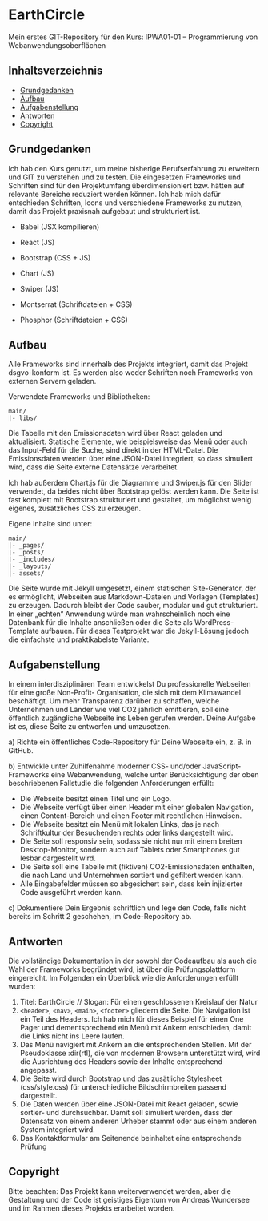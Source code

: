 # EarthCircle
Mein erstes GIT-Repository für den Kurs: IPWA01-01 – Programmierung von Webanwendungsoberflächen

## Inhaltsverzeichnis
- [Grundgedanken](#grundgedanken)
- [Aufbau](#aufbau)
- [Aufgabenstellung](#aufgabenstellung)
- [Antworten](#antworten)
- [Copyright](#copyright)

## Grundgedanken
Ich hab den Kurs genutzt, um meine bisherige Berufserfahrung zu erweitern und GIT zu verstehen und zu testen. Die eingesetzen Frameworks und Schriften sind für den Projektumfang überdimensioniert bzw. hätten auf relevante Bereiche reduziert werden können. Ich hab mich dafür entschieden Schriften, Icons und verschiedene Frameworks zu nutzen, damit das Projekt praxisnah aufgebaut und strukturiert ist.

- Babel (JSX kompilieren)

- React (JS)
- Bootstrap (CSS + JS)
- Chart (JS)
- Swiper (JS)
- Montserrat (Schriftdateien + CSS)
- Phosphor (Schriftdateien + CSS)

## Aufbau

Alle Frameworks sind innerhalb des Projekts integriert, damit das Projekt dsgvo-konform ist. Es werden also weder Schriften noch Frameworks von externen Servern geladen.

Verwendete Frameworks und Bibliotheken:

```text
main/
|- libs/
```

Die Tabelle mit den Emissionsdaten wird über React geladen und aktualisiert. Statische Elemente, wie beispielsweise das Menü oder auch das Input-Feld für die Suche, sind direkt in der HTML-Datei. Die Emissionsdaten werden über eine JSON-Datei integriert, so dass simuliert wird, dass die Seite externe Datensätze verarbeitet.

Ich hab außerdem Chart.js für die Diagramme und Swiper.js für den Slider verwendet, da beides nicht über Bootstrap gelöst werden kann. Die Seite ist fast komplett mit Bootstrap strukturiert und gestaltet, um möglichst wenig eigenes, zusätzliches CSS zu erzeugen.

Eigene Inhalte sind unter:

```text
main/
|- _pages/
|- _posts/
|- _includes/
|- _layouts/
|- assets/
```

Die Seite wurde mit Jekyll umgesetzt, einem statischen Site-Generator, der es ermöglicht, Webseiten aus Markdown-Dateien und Vorlagen (Templates) zu erzeugen. Dadurch bleibt der Code sauber, modular und gut strukturiert. In einer „echten“ Anwendung würde man wahrscheinlich noch eine Datenbank für die Inhalte anschließen oder die Seite als WordPress-Template aufbauen. Für dieses Testprojekt war die Jekyll-Lösung jedoch die einfachste und praktikabelste Variante.

## Aufgabenstellung

In einem interdisziplinären Team entwickelst Du professionelle Webseiten für eine große Non-Profit- Organisation, die sich mit dem Klimawandel beschäftigt. Um mehr Transparenz darüber zu schaffen, welche Unternehmen und Länder wie viel CO2 jährlich emittieren, soll eine öffentlich zugängliche Webseite ins Leben gerufen werden. Deine Aufgabe ist es, diese Seite zu entwerfen und umzusetzen.

a) Richte ein öffentliches Code-Repository für Deine Webseite ein, z. B. in GitHub.

b) Entwickle unter Zuhilfenahme moderner CSS- und/oder JavaScript-Frameworks eine Webanwendung, welche unter Berücksichtigung der oben beschriebenen Fallstudie die folgenden Anforderungen erfüllt:

- Die Webseite besitzt einen Titel und ein Logo.
- Die Webseite verfügt über einen Header mit einer globalen Navigation, einen Content-Bereich und einen Footer mit rechtlichen Hinweisen.
- Die Webseite besitzt ein Menü mit lokalen Links, das je nach Schriftkultur der Besuchenden rechts oder links dargestellt wird.
- Die Seite soll responsiv sein, sodass sie nicht nur mit einem breiten Desktop-Monitor, sondern auch auf Tablets oder Smartphones gut lesbar dargestellt wird.
- Die Seite soll eine Tabelle mit (fiktiven) CO2-Emissionsdaten enthalten, die nach Land und Unternehmen sortiert und gefiltert werden kann.
- Alle Eingabefelder müssen so abgesichert sein, dass kein injizierter Code ausgeführt werden kann.

c) Dokumentiere Dein Ergebnis schriftlich und lege den Code, falls nicht bereits im Schritt 2 geschehen, im Code-Repository ab.

## Antworten

Die vollständige Dokumentation in der sowohl der Codeaufbau als auch die Wahl der Frameworks begründet wird, ist über die Prüfungsplattform eingereicht. Im Folgenden ein Überblick wie die Anforderungen erfüllt wurden:

1. Titel: EarthCircle // Slogan: Für einen geschlossenen Kreislauf der Natur
2. ```<header>```, ```<nav>```, ```<main>```, ```<footer>``` gliedern die Seite. Die Navigation ist ein Teil des Headers. Ich hab mich für dieses Beispiel für einen One Pager und dementsprechend ein Menü mit Ankern entschieden, damit die Links nicht ins Leere laufen.
3. Das Menü navigiert mit Ankern an die entsprechenden Stellen. Mit der Pseudoklasse :dir(rtl), die von modernen Browsern unterstützt wird, wird die Ausrichtung des Headers sowie der Inhalte entsprechend angepasst.
4. Die Seite wird durch Bootstrap und das zusätliche Stylesheet (css/style.css) für unterschiedliche Bildschirmbreiten passend dargestellt.
5. Die Daten werden über eine JSON-Datei mit React geladen, sowie sortier- und durchsuchbar. Damit soll simuliert werden, dass der Datensatz von einem anderen Urheber stammt oder aus einem anderen System integriert wird.
6. Das Kontaktformular am Seitenende beinhaltet eine entsprechende Prüfung

## Copyright

Bitte beachten: Das Projekt kann weiterverwendet werden, aber die Gestaltung und der Code ist geistiges Eigentum von Andreas Wundersee und im Rahmen dieses Projekts erarbeitet worden.